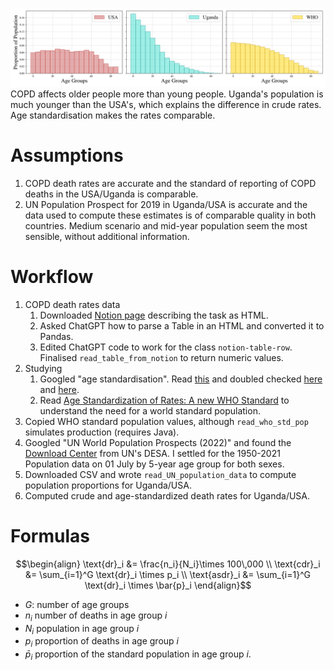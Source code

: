 ![populations plot](populations.png)
COPD affects older people more than young people. Uganda's population is much younger than the USA's, which explains the difference in crude rates. Age standardisation makes the rates comparable.

# Assumptions
1. COPD death rates are accurate and the standard of reporting of COPD deaths in the USA/Uganda is comparable.
2. UN Population Prospect for 2019 in Uganda/USA is accurate and the data used to compute these estimates is of comparable quality in both countries. Medium scenario and mid-year population seem the most sensible, without additional information.


# Workflow
1. COPD death rates data
   1. Downloaded [Notion page](https://owid.notion.site/Data-analysis-exercise-Our-World-in-Data-Junior-Data-Scientist-application-ab287a3c07264b4d91aadc436021b8c0) describing the task as HTML. 
   2. Asked ChatGPT how to parse a Table in an HTML and converted it to Pandas.
   3. Edited ChatGPT code to work for the class `notion-table-row`. Finalised `read_table_from_notion` to return numeric values.
2. Studying
   1. Googled "age standardisation". Read [this](https://ourworldindata.org/age-standardization) and doubled checked [here](https://www.statcan.gc.ca/en/dai/btd/asr) and [here](https://www.stats.indiana.edu/vitals/CalculatingARate.pdf).
   2. Read [Age Standardization of Rates: A new WHO Standard](https://cdn.who.int/media/docs/default-source/gho-documents/global-health-estimates/gpe_discussion_paper_series_paper31_2001_age_standardization_rates.pdf) to understand the need for a world standard population.
3. Copied WHO standard population values, although `read_who_std_pop` simulates production (requires Java).
4. Googled "UN World Population Prospects (2022)" and found the [Download Center](https://population.un.org/wpp/Download/Standard/CSV/) from UN's DESA. I settled for the 1950-2021 Population data on 01 July by 5-year age group for both sexes.
5. Downloaded CSV and wrote `read_UN_population_data` to compute population proportions for Uganda/USA.
6. Computed crude and age-standardized death rates for Uganda/USA.

# Formulas
```math
\begin{align}
    \text{dr}_i &= \frac{n_i}{N_i}\times 100\,000 \\
    \text{cdr}_i &= \sum_{i=1}^G \text{dr}_i \times p_i \\
    \text{asdr}_i &= \sum_{i=1}^G \text{dr}_i \times \bar{p}_i
\end{align}
```
- $G$: number of age groups
- $n_i$ number of deaths in age group $i$
- $N_i$ population in age group $i$
- $p_i$ proportion of deaths in age group $i$
- $\bar{p}_i$ proportion of the standard population in age group $i$.